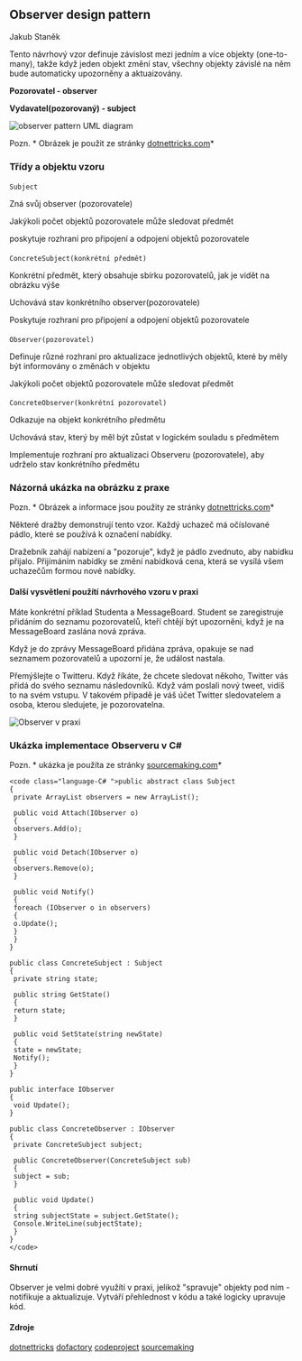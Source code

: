 ##   Observer design pattern

Jakub Staněk

 Tento návrhový vzor definuje závislost mezi jedním a více objekty (one-to-many), takže když jeden objekt změní stav, všechny objekty závislé na něm bude automaticky upozorněny a aktuaizovány.

 **Pozorovatel - observer** 

 **Vydavatel(pozorovaný) - subject** 

 ![observer pattern UML diagram](images/observerClassDiagram.png) 

Pozn. * Obrázek je použit ze stránky [dotnettricks.com](http://www.dotnettricks.com/learn/designpatterns/observer-design-pattern-c-sharp)* 

### Třídy a objektu vzoru

#### 
    Subject

Zná svůj observer (pozorovatele)

Jakýkoli počet objektů pozorovatele může sledovat předmět

poskytuje rozhraní pro připojení a odpojení objektů pozorovatele

#### 
    ConcreteSubject(konkrétní předmět)

Konkrétní předmět, který obsahuje sbírku pozorovatelů, jak je vidět na obrázku výše

Uchovává stav konkrétního observer(pozorovatele)

Poskytuje rozhraní pro připojení a odpojení objektů pozorovatele

#### 
    Observer(pozorovatel)

Definuje různé rozhraní pro aktualizace jednotlivých objektů, které by měly být informovány o změnách v objektu

Jakýkoli počet objektů pozorovatele může sledovat předmět

#### 
    ConcreteObserver(konkrétní pozorovatel)

Odkazuje na objekt konkrétního předmětu

Uchovává stav, který by měl být zůstat v logickém souladu s předmětem

Implementuje rozhraní pro aktualizaci Observeru (pozorovatele), aby udrželo stav konkrétního předmětu

### Názorná ukázka na obrázku z praxe

Pozn. * Obrázek a informace jsou použity ze stránky [dotnettricks.com](http://www.dotnettricks.com/learn/designpatterns/observer-design-pattern-c-sharp)* 

 Některé dražby demonstrují tento vzor. Každý uchazeč má očíslované pádlo, které se používá k označení nabídky. 

 Dražebník zahájí nabízení a "pozoruje", když je pádlo zvednuto, aby nabídku přijalo. Přijímáním nabídky se změní nabídková cena, která se vysílá všem uchazečům formou nové nabídky. 

#### Další vysvětlení použítí návrhového vzoru v praxi

 Máte konkrétní příklad Studenta a MessageBoard. Student se zaregistruje přidáním do seznamu pozorovatelů, kteří chtějí být upozorněni, když je na MessageBoard zaslána nová zpráva. 

 Když je do zprávy MessageBoard přidána zpráva, opakuje se nad seznamem pozorovatelů a upozorní je, že událost nastala. 

 Přemýšlejte o Twitteru. Když říkáte, že chcete sledovat někoho, Twitter vás přidá do svého seznamu následovníků. Když vám poslali nový tweet, vidíš to na svém vstupu. V takovém případě je váš účet Twitter sledovatelem a osoba, kterou sledujete, je pozorovatelna. 

 ![Observer v praxi](images/observerAuction.png) 

### Ukázka implementace Observeru v C#

Pozn. * ukázka je použíta ze stránky [sourcemaking.com](https://sourcemaking.com/design_patterns/facade)* 

    <code class="language-C# ">public abstract class Subject
    {
     private ArrayList observers = new ArrayList();

     public void Attach(IObserver o)
     {
     observers.Add(o);
     }

     public void Detach(IObserver o)
     {
     observers.Remove(o);
     }

     public void Notify()
     {
     foreach (IObserver o in observers)
     {
     o.Update();
     }
     }
    }

    public class ConcreteSubject : Subject
    {
     private string state;

     public string GetState()
     {
     return state;
     }

     public void SetState(string newState)
     {
     state = newState;
     Notify();
     }
    }

    public interface IObserver
    {
     void Update();
    }

    public class ConcreteObserver : IObserver
    {
     private ConcreteSubject subject;

     public ConcreteObserver(ConcreteSubject sub)
     {
     subject = sub;
     }

     public void Update()
     {
     string subjectState = subject.GetState();
     Console.WriteLine(subjectState);
     }
    }
    </code>

#### Shrnutí

Observer je velmi dobré využítí v praxi, jelikož "spravuje" objekty pod ním - notifikuje a aktualizuje. Vytváří přehlednost v kódu a také logicky upravuje kód.

#### Zdroje

[dotnettricks](http://www.dotnettricks.com/learn/designpatterns/observer-design-pattern-c-sharp)
[dofactory](http://www.dofactory.com/net/observer-design-pattern)
[codeproject](https://www.codeproject.com/Tips/769084/Observer-Pattern-Csharp)
[sourcemaking](https://sourcemaking.com/design_patterns/observer)